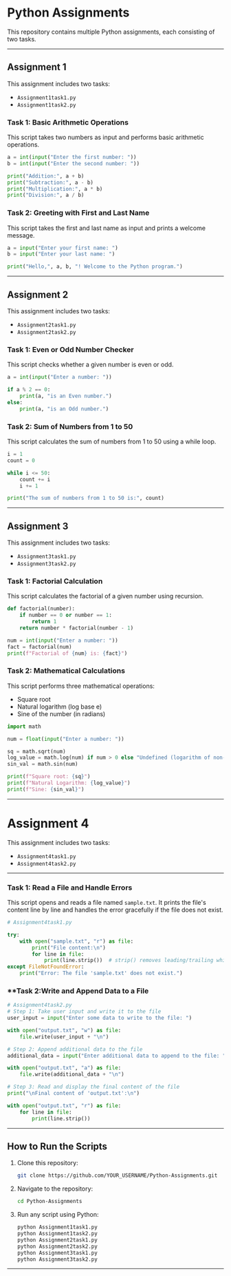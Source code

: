 # Python Assignments

This repository contains multiple Python assignments, each consisting of two tasks.

---

## Assignment 1
This assignment includes two tasks:  
- `Assignment1task1.py`
- `Assignment1task2.py`

### **Task 1: Basic Arithmetic Operations**
This script takes two numbers as input and performs basic arithmetic operations.  
```python
a = int(input("Enter the first number: "))
b = int(input("Enter the second number: "))

print("Addition:", a + b)
print("Subtraction:", a - b)
print("Multiplication:", a * b)
print("Division:", a / b)
```

### **Task 2: Greeting with First and Last Name**
This script takes the first and last name as input and prints a welcome message.  
```python
a = input("Enter your first name: ")
b = input("Enter your last name: ")

print("Hello,", a, b, "! Welcome to the Python program.")
```

---

## Assignment 2
This assignment includes two tasks:  
- `Assignment2task1.py`
- `Assignment2task2.py`

### **Task 1: Even or Odd Number Checker**
This script checks whether a given number is even or odd.  
```python
a = int(input("Enter a number: "))

if a % 2 == 0:
    print(a, "is an Even number.")
else:
    print(a, "is an Odd number.")
```

### **Task 2: Sum of Numbers from 1 to 50**
This script calculates the sum of numbers from 1 to 50 using a while loop.  
```python
i = 1
count = 0

while i <= 50:
    count += i
    i += 1

print("The sum of numbers from 1 to 50 is:", count)
```

---

## Assignment 3
This assignment includes two tasks:  
- `Assignment3task1.py`
- `Assignment3task2.py`

### **Task 1: Factorial Calculation**
This script calculates the factorial of a given number using recursion.  
```python
def factorial(number):
    if number == 0 or number == 1:
        return 1
    return number * factorial(number - 1)

num = int(input("Enter a number: "))
fact = factorial(num)
print(f"Factorial of {num} is: {fact}")
```

### **Task 2: Mathematical Calculations**
This script performs three mathematical operations:  
- Square root
- Natural logarithm (log base e)
- Sine of the number (in radians)

```python
import math

num = float(input("Enter a number: "))

sq = math.sqrt(num)
log_value = math.log(num) if num > 0 else "Undefined (logarithm of non-positive numbers is not defined)"
sin_val = math.sin(num)

print(f"Square root: {sq}")
print(f"Natural Logarithm: {log_value}")
print(f"Sine: {sin_val}")
```

---

# Assignment 4  
This assignment includes two tasks:  
- `Assignment4task1.py`  
- `Assignment4task2.py`

---

### **Task 1: Read a File and Handle Errors**  
This script opens and reads a file named `sample.txt`. It prints the file's content line by line and handles the error gracefully if the file does not exist.

```python
# Assignment4task1.py

try:
    with open("sample.txt", "r") as file:
        print("File content:\n")
        for line in file:
            print(line.strip())  # strip() removes leading/trailing whitespace, including newlines
except FileNotFoundError:
    print("Error: The file 'sample.txt' does not exist.")
```
### **Task 2:Write and Append Data to a File

```python
# Assignment4task2.py
# Step 1: Take user input and write it to the file
user_input = input("Enter some data to write to the file: ")

with open("output.txt", "w") as file:
    file.write(user_input + "\n")

# Step 2: Append additional data to the file
additional_data = input("Enter additional data to append to the file: ")

with open("output.txt", "a") as file:
    file.write(additional_data + "\n")

# Step 3: Read and display the final content of the file
print("\nFinal content of 'output.txt':\n")

with open("output.txt", "r") as file:
    for line in file:
        print(line.strip())

```
---


## How to Run the Scripts
1. Clone this repository:
   ```sh
   git clone https://github.com/YOUR_USERNAME/Python-Assignments.git
   ```
2. Navigate to the repository:
   ```sh
   cd Python-Assignments
   ```
3. Run any script using Python:
   ```sh
   python Assignment1task1.py
   python Assignment1task2.py
   python Assignment2task1.py
   python Assignment2task2.py
   python Assignment3task1.py
   python Assignment3task2.py
   ```

---

